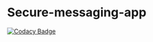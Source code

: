 # Secure-messaging-app
[![Codacy Badge](https://api.codacy.com/project/badge/Grade/aa5f643e4eeb46209c5032744abed2c2)](https://app.codacy.com/gh/Stephenvega2/Secure-messaging-app?utm_source=github.com&utm_medium=referral&utm_content=Stephenvega2/Secure-messaging-app&utm_campaign=Badge_Grade)